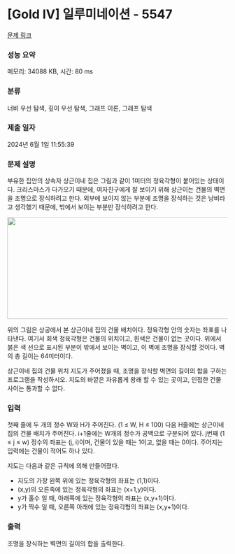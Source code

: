 # [Gold IV] 일루미네이션 - 5547 

[문제 링크](https://www.acmicpc.net/problem/5547) 

### 성능 요약

메모리: 34088 KB, 시간: 80 ms

### 분류

너비 우선 탐색, 깊이 우선 탐색, 그래프 이론, 그래프 탐색

### 제출 일자

2024년 6월 1일 11:55:39

### 문제 설명

<p>부유한 집안의 상속자 상근이네 집은 그림과 같이 1미터의 정육각형이 붙어있는 상태이다. 크리스마스가 다가오기 때문에, 여자친구에게 잘 보이기 위해 상근이는 건물의 벽면을 조명으로 장식하려고 한다. 외부에 보이지 않는 부분에 조명을 장식하는 것은 낭비라고 생각했기 때문에, 밖에서 보이는 부분만 장식하려고 한다.</p>

<p style="text-align: center;"><img alt="" src="https://www.acmicpc.net/upload/images/building.png" style="width: 522px; height: 233px;"></p>

<p>위의 그림은 상공에서 본 상근이네 집의 건물 배치이다. 정육각형 안의 숫자는 좌표를 나타낸다. 여기서 회색 정육각형은 건물의 위치이고, 흰색은 건물이 없는 곳이다. 위에서 붉은 색 선으로 표시된 부분이 밖에서 보이는 벽이고, 이 벽에 조명을 장식할 것이다. 벽의 총 길이는 64미터이다.</p>

<p>상근이네 집의 건물 위치 지도가 주어졌을 때, 조명을 장식할 벽면의 길이의 합을 구하는 프로그램을 작성하시오. 지도의 바깥은 자유롭게 왕래 할 수 있는 곳이고, 인접한 건물 사이는 통과할 수 없다.</p>

### 입력 

 <p>첫째 줄에 두 개의 정수 W와 H가 주어진다. (1 ≤ W, H ≤ 100) 다음 H줄에는 상근이네 집의 건물 배치가 주어진다. i+1줄에는 W개의 정수가 공백으로 구분되어 있다. j번째 (1 ≤ j ≤ w) 정수의 좌표는 (j, i)이며, 건물이 있을 때는 1이고, 없을 때는 0이다. 주어지는 입력에는 건물이 적어도 하나 있다.</p>

<p>지도는 다음과 같은 규칙에 의해 만들어졌다.</p>

<ul>
	<li>지도의 가장 왼쪽 위에 있는 정육각형의 좌표는 (1,1)이다.</li>
	<li>(x,y)의 오른족에 있는 정육각형의 좌표는 (x+1,y)이다.</li>
	<li>y가 홀수 일 때, 아래쪽에 있는 정육각형의 좌표는 (x,y+1)이다.</li>
	<li>y가 짝수 일 때, 오른쪽 아래에 있는 정육각형의 좌표는 (x,y+1)이다.</li>
</ul>

### 출력 

 <p>조명을 장식하는 벽면의 길이의 합을 출력한다.</p>

